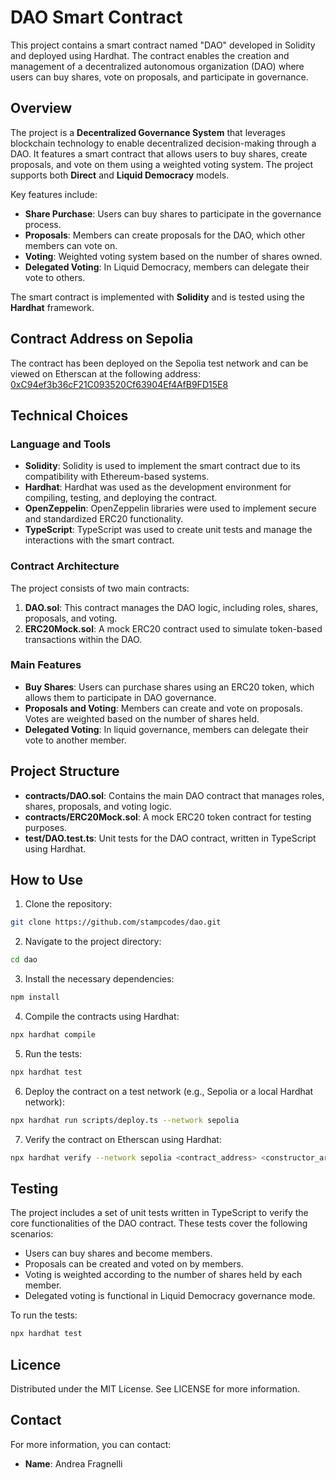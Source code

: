 # DAO Smart Contract

This project contains a smart contract named "DAO" developed in Solidity and deployed using Hardhat. The contract enables the creation and management of a decentralized autonomous organization (DAO) where users can buy shares, vote on proposals, and participate in governance.

## Overview

The project is a **Decentralized Governance System** that leverages blockchain technology to enable decentralized decision-making through a DAO. It features a smart contract that allows users to buy shares, create proposals, and vote on them using a weighted voting system. The project supports both **Direct** and **Liquid Democracy** models.

Key features include:

- **Share Purchase**: Users can buy shares to participate in the governance process.
- **Proposals**: Members can create proposals for the DAO, which other members can vote on.
- **Voting**: Weighted voting system based on the number of shares owned.
- **Delegated Voting**: In Liquid Democracy, members can delegate their vote to others.

The smart contract is implemented with **Solidity** and is tested using the **Hardhat** framework.

## Contract Address on Sepolia

The contract has been deployed on the Sepolia test network and can be viewed on Etherscan at the following address: [0xC94ef3b36cF21C093520Cf63904Ef4AfB9FD15E8](https://sepolia.etherscan.io/address/0xC94ef3b36cF21C093520Cf63904Ef4AfB9FD15E8)

## Technical Choices

### Language and Tools

- **Solidity**: Solidity is used to implement the smart contract due to its compatibility with Ethereum-based systems.
- **Hardhat**: Hardhat was used as the development environment for compiling, testing, and deploying the contract.
- **OpenZeppelin**: OpenZeppelin libraries were used to implement secure and standardized ERC20 functionality.
- **TypeScript**: TypeScript was used to create unit tests and manage the interactions with the smart contract.

### Contract Architecture

The project consists of two main contracts:

1. **DAO.sol**: This contract manages the DAO logic, including roles, shares, proposals, and voting.
2. **ERC20Mock.sol**: A mock ERC20 contract used to simulate token-based transactions within the DAO.

### Main Features

- **Buy Shares**: Users can purchase shares using an ERC20 token, which allows them to participate in DAO governance.
- **Proposals and Voting**: Members can create and vote on proposals. Votes are weighted based on the number of shares held.
- **Delegated Voting**: In liquid governance, members can delegate their vote to another member.

## Project Structure

- **contracts/DAO.sol**: Contains the main DAO contract that manages roles, shares, proposals, and voting logic.
- **contracts/ERC20Mock.sol**: A mock ERC20 token contract for testing purposes.
- **test/DAO.test.ts**: Unit tests for the DAO contract, written in TypeScript using Hardhat.

## How to Use

1. Clone the repository:

```sh
git clone https://github.com/stampcodes/dao.git
```

2. Navigate to the project directory:

```sh
cd dao
```

3. Install the necessary dependencies:

```sh
npm install
```

4. Compile the contracts using Hardhat:

```sh
npx hardhat compile
```

5. Run the tests:

```sh
npx hardhat test
```

6. Deploy the contract on a test network (e.g., Sepolia or a local Hardhat network):

```sh
npx hardhat run scripts/deploy.ts --network sepolia
```

7. Verify the contract on Etherscan using Hardhat:

```sh
npx hardhat verify --network sepolia <contract_address> <constructor_arguments>
```

## Testing

The project includes a set of unit tests written in TypeScript to verify the core functionalities of the DAO contract. These tests cover the following scenarios:

- Users can buy shares and become members.
- Proposals can be created and voted on by members.
- Voting is weighted according to the number of shares held by each member.
- Delegated voting is functional in Liquid Democracy governance mode.

To run the tests:

```sh
npx hardhat test
```

## Licence

Distributed under the MIT License. See LICENSE for more information.

## Contact

For more information, you can contact:

- **Name**: Andrea Fragnelli
